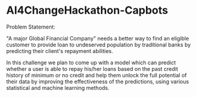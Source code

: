 # AI4ChangeHackathon-Capbots

Problem Statement:

"A major Global Financial Company" needs a better way to find an eligible customer to provide loan to undeserved population by traditional banks by predicting their client's repayment abilities. 

In this challenge we plan to come up with a model which can predict whether a user is able to repay his/her loans based on the past credit history of minimum or no credit and help them unlock the full potential of their data by improving the effectiveness of the predictions, using various statistical and machine learning methods.
